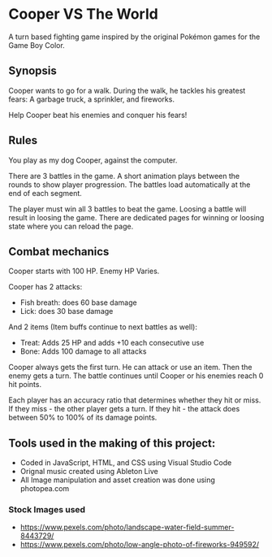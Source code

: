 # Cooper VS The World
A turn based fighting game inspired by the original Pokémon games for the Game Boy Color.

## Synopsis 
Cooper wants to go for a walk.
During the walk, he tackles his greatest fears:
A garbage truck, a sprinkler, and fireworks.

Help Cooper beat his enemies and conquer his fears!

## Rules
You play as my dog Cooper, against the computer.

There are 3 battles in the game.
A short animation plays between the rounds to show player progression.
The battles load automatically at the end of each segment.

The player must win all 3 battles to beat the game.
Loosing a battle will result in loosing the game.
There are dedicated pages for winning or loosing state where you can reload the page. 

## Combat mechanics
Cooper starts with 100 HP.
Enemy HP Varies.

Cooper has 2 attacks: 
- Fish breath: does 60 base damage
- Lick: does 30 base damage

 And 2 items (Item buffs continue to next battles as well):
- Treat: Adds 25 HP and adds +10 each consecutive use
- Bone: Adds 100 damage to all attacks 

Cooper always gets the first turn. He can attack or use an item.
Then the enemy gets a turn.
The battle continues until Cooper or his enemies reach 0 hit points.

Each player has an accuracy ratio that determines whether they hit or miss.
If they miss - the other player gets a turn.
If they hit - the attack does between 50% to 100% of its damage points.

## Tools used in the making of this project:
- Coded in JavaScript, HTML, and CSS using Visual Studio Code
- Orignal music created using Ableton Live
- All Image manipulation and asset creation was done using photopea.com

###  Stock Images used
- https://www.pexels.com/photo/landscape-water-field-summer-8443729/
- https://www.pexels.com/photo/low-angle-photo-of-fireworks-949592/